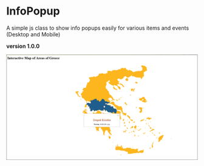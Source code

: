 # InfoPopup

A simple js class to show info popups easily for various items and events (Desktop and Mobile)

**version 1.0.0**

![interactive map with InfoPopup](/screenshot.png)
